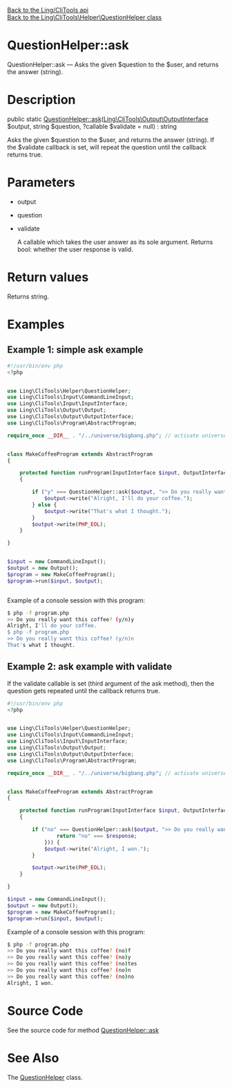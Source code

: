 [Back to the Ling/CliTools api](https://github.com/lingtalfi/CliTools/blob/master/doc/api/Ling/CliTools.md)<br>
[Back to the Ling\CliTools\Helper\QuestionHelper class](https://github.com/lingtalfi/CliTools/blob/master/doc/api/Ling/CliTools/Helper/QuestionHelper.md)


QuestionHelper::ask
================



QuestionHelper::ask — Asks the given $question to the $user, and returns the answer (string).




Description
================


public static [QuestionHelper::ask](https://github.com/lingtalfi/CliTools/blob/master/doc/api/Ling/CliTools/Helper/QuestionHelper/ask.md)([Ling\CliTools\Output\OutputInterface](https://github.com/lingtalfi/CliTools/blob/master/doc/api/Ling/CliTools/Output/OutputInterface.md) $output, string $question, ?callable $validate = null) : string




Asks the given $question to the $user, and returns the answer (string).
If the $validate callback is set, will repeat the question until the callback returns true.




Parameters
================


- output

    

- question

    

- validate

    A callable which takes the user answer as its sole argument.
Returns bool: whether the user response is valid.


Return values
================

Returns string.






Examples
================

Example 1: simple ask example
---------------------------



```php
#!/usr/bin/env php
<?php


use Ling\CliTools\Helper\QuestionHelper;
use Ling\CliTools\Input\CommandLineInput;
use Ling\CliTools\Input\InputInterface;
use Ling\CliTools\Output\Output;
use Ling\CliTools\Output\OutputInterface;
use Ling\CliTools\Program\AbstractProgram;

require_once __DIR__ . "/../universe/bigbang.php"; // activate universe


class MakeCoffeeProgram extends AbstractProgram
{

    protected function runProgram(InputInterface $input, OutputInterface $output)
    {

        if ("y" === QuestionHelper::ask($output, ">> Do you really want this coffee? (y/n)")) {
            $output->write("Alright, I'll do your coffee.");
        } else {
            $output->write("That's what I thought.");
        }
        $output->write(PHP_EOL);
    }

}


$input = new CommandLineInput();
$output = new Output();
$program = new MakeCoffeeProgram();
$program->run($input, $output);



```



Example of a console session with this program:


```bash
$ php -f program.php 
>> Do you really want this coffee? (y/n)y
Alright, I'll do your coffee.
$ php -f program.php 
>> Do you really want this coffee? (y/n)n
That's what I thought.

```

Example 2: ask example with validate
---------------------------

If the validate callable is set (third argument of the ask method),
then the question gets repeated until the callback returns true.



```php
#!/usr/bin/env php
<?php


use Ling\CliTools\Helper\QuestionHelper;
use Ling\CliTools\Input\CommandLineInput;
use Ling\CliTools\Input\InputInterface;
use Ling\CliTools\Output\Output;
use Ling\CliTools\Output\OutputInterface;
use Ling\CliTools\Program\AbstractProgram;

require_once __DIR__ . "/../universe/bigbang.php"; // activate universe


class MakeCoffeeProgram extends AbstractProgram
{

    protected function runProgram(InputInterface $input, OutputInterface $output)
    {

        if ("no" === QuestionHelper::ask($output, ">> Do you really want this coffee? (no)", function (string $response) {
                return "no" === $response;
            })) {
            $output->write("Alright, I won.");
        }

        $output->write(PHP_EOL);
    }

}

$input = new CommandLineInput();
$output = new Output();
$program = new MakeCoffeeProgram();
$program->run($input, $output);


```



Example of a console session with this program:


```bash
$ php -f program.php 
>> Do you really want this coffee? (no)f
>> Do you really want this coffee? (no)y
>> Do you really want this coffee? (no)tes
>> Do you really want this coffee? (no)n
>> Do you really want this coffee? (no)no
Alright, I won.
```



Source Code
===========
See the source code for method [QuestionHelper::ask](https://github.com/lingtalfi/CliTools/blob/master/Helper/QuestionHelper.php#L35-L46)


See Also
================

The [QuestionHelper](https://github.com/lingtalfi/CliTools/blob/master/doc/api/Ling/CliTools/Helper/QuestionHelper.md) class.



